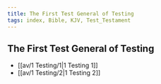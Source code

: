 ```yaml
---
title: The First Test General of Testing
tags: index, Bible, KJV, Test_Testament
---
```


## The First Test General of Testing

- [[av/1 Testing/1|1 Testing 1]]
- [[av/1 Testing/2|1 Testing 2]]

